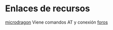 # Enlaces de recursos

[microdragon](http://www.electrodragon.com/w/ESP8266) Viene comandos AT y conexión
[foros](http://www.esp8266.com/)
